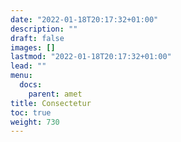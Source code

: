 ```yaml
---
date: "2022-01-18T20:17:32+01:00"
description: ""
draft: false
images: []
lastmod: "2022-01-18T20:17:32+01:00"
lead: ""
menu:
  docs:
    parent: amet
title: Consectetur
toc: true
weight: 730
---
```

